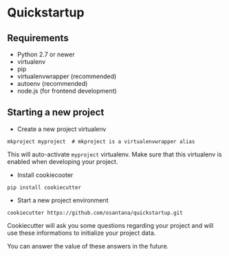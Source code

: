 # Quickstartup

## Requirements

- Python 2.7 or newer
- virtualenv
- pip
- virtualenvwrapper (recommended)
- autoenv (recommended)
- node.js (for frontend development)

## Starting a new project

- Create a new project virtualenv

```shell
mkproject myproject  # mkproject is a virtualenvwrapper alias
```

This will auto-activate `myproject` virtualenv. Make sure that this virtualenv
is enabled when developing your project.

- Install cookiecooter

```shell
pip install cookiecutter
```

- Start a new project environment

```shell
cookiecutter https://github.com/osantana/quickstartup.git
```

Cookiecutter will ask you some questions regarding your project and will use
these informations to initialize your project data.

You can answer the value of these answers in the future.

